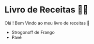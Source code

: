 # Livro de Receitas :man_cook:

Olá ! Bem Vindo ao meu livro de receitas :wave:

- Strogonoff de Frango
- Pavê